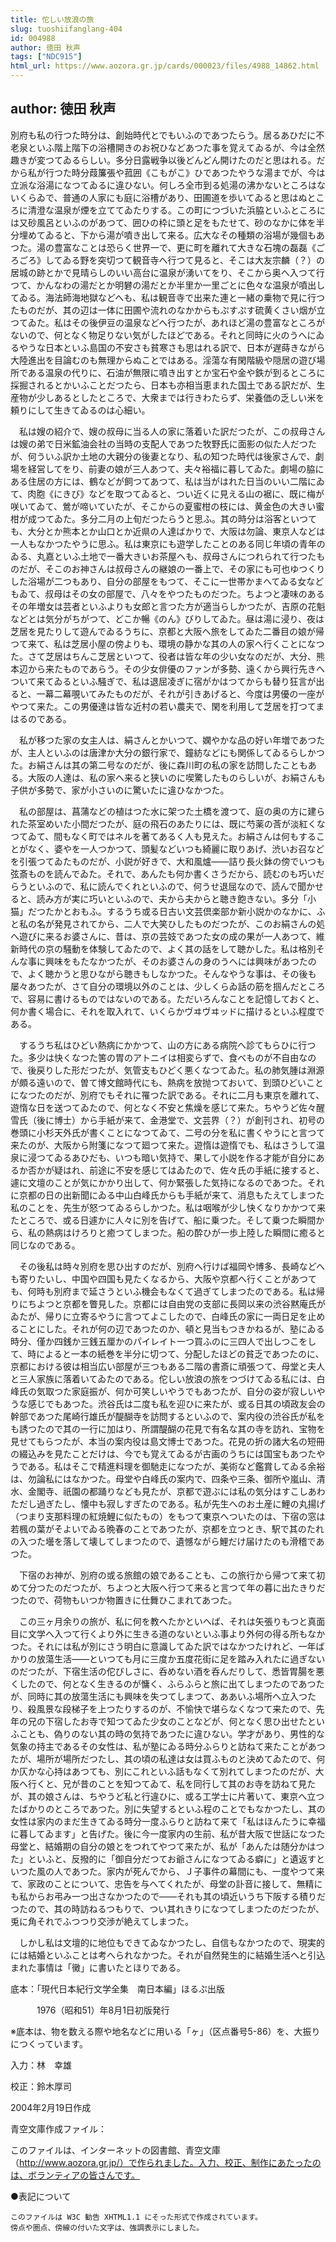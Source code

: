 ```yaml
---
title: 佗しい放浪の旅
slug: tuoshiifanglang-404
id: 004988
author: 徳田 秋声
tags: ["NDC915"]
html_url: https://www.aozora.gr.jp/cards/000023/files/4988_14862.html
---
```


## author: 徳田 秋声

別府も私の行つた時分は、創始時代とでもいふのであつたらう。居るあひだに不老泉といふ階上階下の浴槽開きのお祝ひなどあつた事を覚えてゐるが、今は全然趣きが変つてゐるらしい。多分日露戦争以後どんどん開けたのだと思はれる。だから私が行つた時分葭簾張や菰囲《こもがこ》ひであつたやうな湯までが、今は立派な浴湯になつてゐるに違ひない。何しろ全市到る処湯の沸かないところはないくらゐで、普通の人家にも庭に浴槽があり、田圃道を歩いてゐると思はぬところに清澄な温泉が煙を立ててゐたりする。この町につづいた浜脇といふところには又砂風呂といふのがあつて、囲ひの枠に頭と足をもたせて、砂のなかに体を半分埋めてゐると、下から湯が噴き出して来る。広大なその種類の浴場が幾個もあつた。湯の豊富なことは恐らく世界一で、更に町を離れて大きな石塊の磊磊《ごろごろ》してゐる野を突切つて観音寺へ行つて見ると、そこは大友宗麟（？）の居城の跡とかで見晴らしのいい高台に温泉が湧いてをり、そこから奥へ入つて行つて、かんなわの湯だとか明礬の湯だとか半里か一里ごとに色々な温泉が噴出してゐる。海法師海地獄などへも、私は観音寺で出来た連と一緒の乗物で見に行つたものだが、其の辺は一体に田圃や流れのなかからもぷすぷす硫黄くさい烟が立つてゐた。私はその後伊豆の温泉などへ行つたが、あれほど湯の豊富なところがないので、何となく物足りない気がしたほどである。それと同時に火のうへにゐるやうな日本といふ島国の不安さも貧寒さも思はれる訳で、日本が遅蒔きながら大陸進出を目論むのも無理からぬことではある。淫蕩な有閑階級や隠居の遊び場所である温泉の代りに、石油が無限に噴き出すとか宝石や金や鉄が到るところに採掘されるとかいふことだつたら、日本も亦相当恵まれた国土である訳だが、生産物が少しあるとしたところで、大衆までは行きわたらず、栄養価の乏しい米を頼りにして生きてゐるのは心細い。

　私は嫂の紹介で、嫂の叔母に当る人の家に落着いた訳だつたが、この叔母さんは嫂の弟で日米鉱油会社の当時の支配人であつた牧野氏に面影の似た人だつたが、何ういふ訳か土地の大親分の後妻となり、私の知つた時代は後家さんで、劇場を経営してをり、前妻の娘が三人あつて、夫々裕福に暮してゐた。劇場の脇にある住居の方には、鶴などが飼つてあつて、私は当がはれた日当のいい二階にゐて、肉胞《にきび》などを取つてゐると、つい近くに見える山の裾に、既に梅が咲いてゐて、鶯が啼いていたが、そこからの夏蜜柑の枝には、黄金色の大きい蜜柑が成つてゐた。多分二月の上旬だつたらうと思ふ。其の時分は浴客といつても、大分とか熊本とか山口とか近県の人達ばかりで、大阪は勿論、東京人などは一人もなかつたやうに思ふ。私は東京にも遊学したことのある同じ年頃の青年のゐる、丸嘉といふ土地で一番大きいお茶屋へも、叔母さんにつれられて行つたものだが、そこのお神さんは叔母さんの継娘の一番上で、その家にも可也ゆつくりした浴場が二つもあり、自分の部屋をもつて、そこに一世帯かまへてゐる女などもゐて、叔母はその女の部屋で、八々をやつたものだつた。ちよつと凄味のあるその年増女は芸者といふよりも女郎と言つた方が適当らしかつたが、吉原の花魁などとは気分がちがつて、どこか暢《のん》びりしてゐた。昼は湯に浸り、夜は芝居を見たりして遊んでゐるうちに、京都と大阪へ旅をしてゐた二番目の娘が帰つて来て、私は芝居小屋の傍よりも、環境の静かな其の人の家へ行くことになつた。さて芝居はちんこ芝居といつて、役者は皆な年の少い女なのだが、大分、熊本辺から来たものであらう。その少女俳優のファンが多勢、遠くから興行先きへついて来てゐるといふ騒ぎで、私は退屈凌ぎに宿がかはつてからも替り狂言が出ると、一幕二幕覗いてみたものだが、それが引きあげると、今度は男優の一座がやつて来た。この男優達は皆な近村の若い農夫で、閑を利用して芝居を打つてまはるのである。

　私が移つた家の女主人は、絹さんとかいつて、嫻やかな品の好い年増であつたが、主人といふのは唐津か大分の銀行家で、鐘紡などにも関係してゐるらしかつた。お絹さんは其の第二号なのだが、後に森川町の私の家を訪問したこともある。大阪の人達は、私の家へ来ると狭いのに喫驚したものらしいが、お絹さんも子供が多勢で、家が小さいのに驚いたに違ひなかつた。

　私の部屋は、菖蒲などの植はつた水に架つた土橋を渡つて、庭の奥の方に建られた茶室めいた小間だつたが、庭の飛石のあたりには、既に芍薬の莟が淡紅くなつてゐて、間もなく町ではネルを著てあるく人も見えた。お絹さんは何もすることがなく、婆やを一人つかつて、頭髪などいつも綺麗に取りあげ、渋いお召などを引張つてゐたものだが、小説が好きで、大和風爐――詰り長火鉢の傍でいつも弦斎ものを読んでゐた。それで、あんたも何か書くさうだから、読むのも巧いだらうといふので、私に読んでくれといふので、何うせ退屈なので、読んで聞かせると、読み方が実に巧いといふので、夫から夫からと聴き飽きない。多分「小猫」だつたかとおもふ。するうち或る日古い文芸倶楽部か新小説かのなかに、ふと私の名が発見されてから、二人で大笑ひしたものだつたが、このお絹さんの処へ遊びに来るお婆さんに、昔は、京の芸妓であつた女の成の果が一人あつて、維新時代の京の騒動を体験してゐたので、よく其の話をして聴かした。私は格別そんな事に興味をもたなかつたが、そのお婆さんの身のうへには興味があつたので、よく聴かうと思ひながら聴きもしなかつた。そんなやうな事は、その後も屡々あつたが、さて自分の環境以外のことは、少しくらゐ話の筋を掴んだところで、容易に書けるものではないのである。ただいろんなことを記憶しておくと、何か書く場合に、それを取入れて、いくらかヴヰヴヰッドに描けるといふ程度である。

　するうち私はひどい熱病にかかつて、山の方にある病院へ診てもらひに行つた。多少は快くなつた筈の胃のアトニイは相変らずで、食べものが不自由なので、後戻りした形だつたが、気管支もひどく悪くなつてゐた。私の肺気腫は淵源が頗る遠いので、曽て博文館時代にも、熱病を放抛つておいて、到頭ひどいことになつたのだが、別府でもそれに罹つた訳である。それに二月も東京を離れて、遊惰な日を送つてゐたので、何となく不安と焦燥を感じて来た。ちやうど佐々醒雪氏（後に博士）から手紙が来て、金港堂で、文芸界（？）が創刊され、初号の巻頭に小杉天外氏が書くことになつてゐて、二号の分を私に書くやうにと言つて来たのが、大阪から附箋になつて廻つて来た。遊惰は遊惰でも、私はさうして温泉に浸つてゐるあひだも、いつも暗い気持で、果して小説を作る才能が自分にあるか否かが疑はれ、前途に不安を感じてはゐたので、佐々氏の手紙に接すると、遽に文壇のことが気にかかり出して、何か緊張した気持になるのであつた。それに京都の日の出新聞にゐる中山白峰氏からも手紙が来て、消息もたえてしまつた私のことを、先生が怒つてゐるらしかつた。私は咽喉が少し快くなりかかつて来たところで、或る日遽かに人々に別を告げて、船に乗つた。そして乗つた瞬間から、私の熱病はけろりと癒つてしまつた。船の酔ひが一歩上陸した瞬間に癒ると同じなのである。

　その後私は時々別府を思ひ出すのだが、別府へ行けば福岡や博多、長崎などへも寄りたいし、中国や四国も見たくなるから、大阪や京都へ行くことがあつても、何時も別府まで延さうといふ機会もなくて過ぎてしまつたのである。私は帰りにちよつと京都を瞥見した。京都には自由党の支部に長岡以来の渋谷黙庵氏がゐたが、帰りに立寄るやうに言つてよこしたので、白峰氏の家に一両日足を止めることにした。それが何の辺であつたのか、頓と見当もつきかねるが、塾にゐる時分、僅か四銭か三銭五厘かのパイレイト一つ買ふのに三四人で出しつこをして、時によると一本の紙巻を半分に切つて、分配したほどの貧乏であつたのに、京都における彼は相当広い部屋が三つもある二階の書斎に頑張つて、母堂と夫人と三人家族に落着いてゐたのである。佗しい放浪の旅をつづけてゐる私には、白峰氏の気取つた家庭振が、何か可笑しいやうでもあつたが、自分の姿が寂しいやうな感じでもあつた。渋谷氏は二度も私を迎ひに来たが、或る日其の頃政友会の幹部であつた尾崎行雄氏が醍醐寺を訪問するといふので、案内役の渋谷氏が私をも誘つたので其の一行に加はり、所謂醍醐の花見で有名な其の寺を訪れ、宝物を見せてもらつたが、本当の案内役は島文博士であつた。花見の折の諸大名の短冊の綴込みを見たことだけは、今でも覚えてゐるが古画のうちには国宝もあつたやうである。私はそこで精進料理を御馳走になつたが、美術など鑑賞してゐる余裕は、勿論私にはなかつた。母堂や白峰氏の案内で、四条や三条、御所や嵐山、清水、金閣寺、祇園の都踊りなども見たが、京都で遊ぶには私の気分はすこしあわただし過ぎたし、懐中も寂しすぎたのである。私が先生へのお土産に鯉の丸揚げ（つまり支那料理の紅焼鯉に似たもの）をもつて東京へついたのは、下宿の窓は若楓の葉がそよいでゐる晩春のことであつたが、京都を立つとき、駅で其のたれの入つた壜を落して壊してしまつたので、遺憾ながら鯉だけ届けたのも滑稽であつた。

　下宿のお神が、別府の或る旅館の娘であることも、この旅行から帰つて来て初めて分つたのだつたが、ちよつと大阪へ行つて来ると言つて年の暮に出たきりだつたので、荷物もいつか物置きに仕舞ひこまれてあつた。

　この三ヶ月余りの旅が、私に何を教へたかといへば、それは矢張りもつと真面目に文学へ入つて行くより外に生きる道のないといふ事より外何の得る所もなかつた。それには私が別にさう明白に意識してゐた訳ではなかつたけれど、一年ばかりの放蕩生活――といつても月に三度か五度花街に足を踏み入れたに過ぎないのだつたが、下宿生活の佗びしさに、呑めない酒を呑んだりして、悉皆胃腸を悪くしたので、何となく生きるのが慵く、ふらふらと旅に出てしまつたのであつたが、同時に其の放蕩生活にも興味を失つてしまつて、ああいふ場所へ立入つたり、殺風景な段梯子を上つたりするのが、不愉快で堪らなくなつて来たので、先年の兄の下宿したお寺で知つてゐた少女のことなどが、何となく思ひ出せたといふことも、偽りのない其の時の気持であつたに違ひない。学才があり、男性的な気象の持主であるその女性は、私が塾にゐる時分ふらりと訪ねて来たことがあつたが、場所が場所だつたし、其の頃の私達は女は買ふものと決めてゐたので、何か仄かな心持はあつても、別にこれといふ話もなくて別れてしまつたのだが、大阪へ行くと、兄が昔のことを知つてゐて、私を同行して其のお寺を訪ねて見たが、其の娘さんは、ちやうど私と行違ひに、或る工学士に片著いて、東京へ立つたばかりのところであつた。別に失望するといふ程のことでもなかつたし、其の女性は家内のまだ生きてゐる時分一度ふらりと訪ねて来て「私はほんたうに幸福に暮してゐます」と告げた。後に今一度家内の生前、私が昔大阪で世話になつた母堂と、結婚期の自分の娘とをつれてやつて来たが、私が「あんたは随分かはつた」といふと、反撥的に「御自分だつてお爺さんになつてゐる癖に」と遺返すといつた風の人であつた。家内が死んでから、Ｊ子事件の幕間にも、一度やつて来て、家政のことについて、忠告を与へてくれたが、母堂の訃音に接して、無精にも私からお弔み一つ出さなかつたので――それも其の頃近いうち下阪する積りだつたので、其の時訪ねるつもりで、つい其れきりになつてしまつたのだつたが、兎に角それでふつつり交渉が絶えてしまつた。

　しかし私は文壇的に地位もできてゐなかつたし、自信もなかつたので、現実的には結婚といふことは考へられなかつた。それが自然発生的に結婚生活へと引込まれた事情は「黴」に書いたとほりである。













底本：「現代日本紀行文学全集　南日本編」ほるぷ出版


　　　1976（昭和51）年8月1日初版発行

※底本は、物を数える際や地名などに用いる「ヶ」（区点番号5-86）を、大振りにつくっています。

入力：林　幸雄

校正：鈴木厚司

2004年2月19日作成

青空文庫作成ファイル：

このファイルは、インターネットの図書館、青空文庫（http://www.aozora.gr.jp/）で作られました。入力、校正、制作にあたったのは、ボランティアの皆さんです。











●表記について


	このファイルは W3C 勧告 XHTML1.1 にそった形式で作成されています。
	傍点や圏点、傍線の付いた文字は、強調表示にしました。